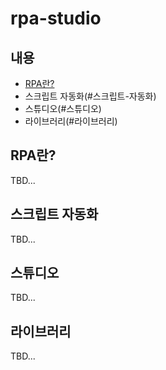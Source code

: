 # rpa-studio

## 내용
- [RPA란?](#rpa란)
- 스크립트 자동화(#스크립트-자동화)
- 스튜디오(#스튜디오)
- 라이브러리(#라이브러리)

## RPA란?
TBD...

## 스크립트 자동화
TBD...

## 스튜디오
TBD...

## 라이브러리
TBD...

